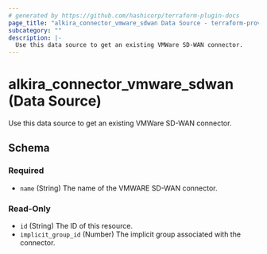```yaml
---
# generated by https://github.com/hashicorp/terraform-plugin-docs
page_title: "alkira_connector_vmware_sdwan Data Source - terraform-provider-alkira"
subcategory: ""
description: |-
  Use this data source to get an existing VMWare SD-WAN connector.
---
```


# alkira_connector_vmware_sdwan (Data Source)

Use this data source to get an existing VMWare SD-WAN connector.



<!-- schema generated by tfplugindocs -->
## Schema

### Required

- `name` (String) The name of the VMWARE SD-WAN connector.

### Read-Only

- `id` (String) The ID of this resource.
- `implicit_group_id` (Number) The implicit group associated with the connector.


